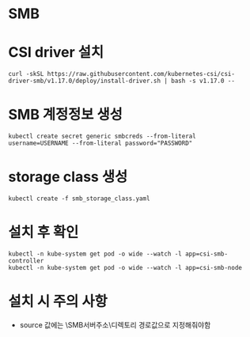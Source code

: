 # SMB

# CSI driver 설치
```
curl -skSL https://raw.githubusercontent.com/kubernetes-csi/csi-driver-smb/v1.17.0/deploy/install-driver.sh | bash -s v1.17.0 --
```

# SMB 계정정보 생성
```
kubectl create secret generic smbcreds --from-literal username=USERNAME --from-literal password="PASSWORD"
```

# storage class 생성
```
kubectl create -f smb_storage_class.yaml
```

# 설치 후 확인
```
kubectl -n kube-system get pod -o wide --watch -l app=csi-smb-controller
kubectl -n kube-system get pod -o wide --watch -l app=csi-smb-node
```

# 설치 시 주의 사항
- source 값에는 \\SMB서버주소\디렉토리 경로값으로 지정해줘야함